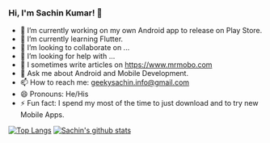 ### Hi, I'm Sachin Kumar! 👋

- 🔭 I’m currently working on my own Android app to release on Play Store.
- 🌱 I’m currently learning Flutter.
- 👯 I’m looking to collaborate on ...
- 🤔 I’m looking for help with ...
- 📝 I sometimes write articles on https://www.mrmobo.com
- 💬 Ask me about Android and Mobile Development.
- 📫 How to reach me: geekysachin.info@gmail.com
- 😄 Pronouns: He/His
- ⚡ Fun fact: I spend my most of the time to just download and to try new Mobile Apps.

[![Top Langs](https://github-readme-stats.vercel.app/api/top-langs/?username=geekysachintech)](https://github.com/geekysachintech/github-readme-stats) [![Sachin's github stats](https://github-readme-stats.vercel.app/api?username=geekysachintech)](https://github.com/geekysachintech/github-readme-stats)
